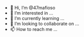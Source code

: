 - 👋 Hi, I’m @47mafioso
- 👀 I’m interested in ...
- 🌱 I’m currently learning ...
- 💞️ I’m looking to collaborate on ...
- 📫 How to reach me ...

<!---
47mafioso/47mafioso is a ✨ special ✨ repository because its `README.md` (this file) appears on your GitHub profile.
You can click the Preview link to take a look at your changes.
--->
